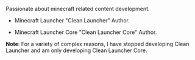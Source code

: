 Passionate about minecraft related content development.

* Minecraft Launcher "Clean Launcher" Author.

* Minecraft Launcher Core "Clean Launcher Core" Author.

**Note**: For a variety of complex reasons, I have stopped developing Clean Launcher and am only developing Clean Launcher Core.

